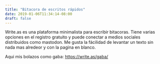 ```yaml
---
title: "Bitacora de escritos rápidos"
date: 2019-01-06T11:34:14-08:00
draft: false
---
```


Write.as es una plataforma minimalista para escribir bitacoras. Tiene varias opciones en el registro gratuito y puede conectar a medios sociales distribuidos como mastodon.  Me gusta la fácilidad de levantar un texto sin nada mas alredeor y con la pagina en blanco.

Aqui mis bolazos como gaba: https://write.as/gaba/

